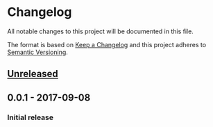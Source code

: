 # Changelog
All notable changes to this project will be documented in this file.

The format is based on [Keep a Changelog](http://keepachangelog.com/en/1.0.0/)
and this project adheres to [Semantic Versioning](http://semver.org/spec/v2.0.0.html).

## [Unreleased][]

## 0.0.1 - 2017-09-08
### Initial release

[Unreleased]: https://github.com/peek-travel/cocktail/compare/0.1.0...HEAD
